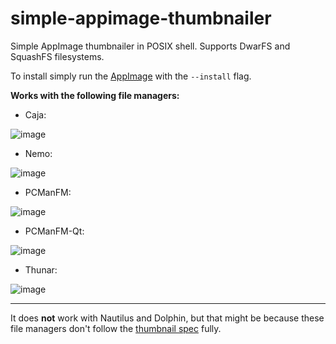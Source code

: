 # simple-appimage-thumbnailer
Simple AppImage thumbnailer in POSIX shell. Supports DwarFS and SquashFS filesystems.

To install simply run the [AppImage](https://github.com/Samueru-sama/simple-appimage-thumbnailer/releases) with the `--install` flag.

**Works with the following file managers:** 

* Caja:

![image](https://github.com/user-attachments/assets/f594aef4-adc4-4229-9c54-e58149bd06a0)

* Nemo:

![image](https://github.com/user-attachments/assets/c015af21-ceca-42ba-a547-79cffea8daa7)

* PCManFM:

![image](https://github.com/user-attachments/assets/65708728-a66e-42df-b6d2-17b51563386d)

* PCManFM-Qt:

![image](https://github.com/user-attachments/assets/1a8b110c-2fac-4e8b-ba1e-7a4d0a79e18c)

* Thunar:

![image](https://github.com/user-attachments/assets/27f2b1e4-dde4-471a-982f-52fa80b34894)

------------------------------------------------------------

It does **not** work with Nautilus and Dolphin, but that might be because these file managers don't follow the [thumbnail spec](https://www.freedesktop.org/wiki/Specifications/thumbnails/) fully.
